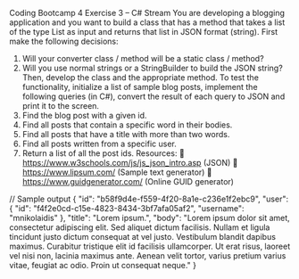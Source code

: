 Coding Bootcamp 4
Exercise 3 – C# Stream
You are developing a blogging application and you want to build a class that has a method
that takes a list of the type List<BlogPost> as input and returns that list in JSON format (string).
First make the following decisions:
1. Will your converter class / method will be a static class / method?
2. Will you use normal strings or a StringBuilder to build the JSON string?
Then, develop the class and the appropriate method.
To test the functionality, initialize a list of sample blog posts, implement the following queries
(in C#), convert the result of each query to JSON and print it to the screen.
1. Find the blog post with a given id.
2. Find all posts that contain a specific word in their bodies.
3. Find all posts that have a title with more than two words.
4. Find all posts written from a specific user.
5. Return a list of all the post ids.
Resources:
 https://www.w3schools.com/js/js_json_intro.asp (JSON)
 https://www.lipsum.com/ (Sample text generator)
 https://www.guidgenerator.com/ (Online GUID generator)

// Sample output
{
"id": "b58f9d4e-f559-4f20-8a1e-c236e1f2ebc9",
"user": {
"id": "f4f2e0cd-c15e-4823-8434-3bf7afa05af2",
"username": "mnikolaidis"
},
"title": "Lorem ipsum.",
"body": "Lorem ipsum dolor sit amet, consectetur adipiscing elit. Sed aliquet dictum
facilisis. Nullam et ligula tincidunt justo dictum consequat at vel justo. Vestibulum
blandit dapibus maximus. Curabitur tristique elit id facilisis ullamcorper. Ut erat risus,
laoreet vel nisi non, lacinia maximus ante. Aenean velit tortor, varius pretium varius
vitae, feugiat ac odio. Proin ut consequat neque."
}